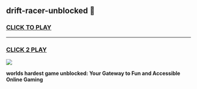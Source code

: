 
## drift-racer-unblocked 👋
<h3>
<a href="https://premium.freeplayer.one?title=drift-racer-unblocked&ref=14F">CLICK TO PLAY</a></h3>
<hr>

<h3>
<a href="https://premium.freeplayer.one?title=drift-racer-unblocked&ref=14F">CLICK 2 PLAY</a>
  
</h3>

<a href="https://premium.freeplayer.one?title=drift-racer-unblocked&ref=12F/"><img src="https://clearcache.store/games.png"></a>


**worlds hardest game unblocked: Your Gateway to Fun and Accessible Online Gaming**
